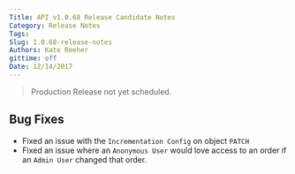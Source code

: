 ```yaml
---
Title: API v1.0.68 Release Candidate Notes
Category: Release Notes
Tags: 
Slug: 1.0.68-release-notes
Authors: Kate Reeher
gittime: off
Date: 12/14/2017
---
```


> Production Release not yet scheduled.

## Bug Fixes

- Fixed an issue with the `Incrementation Config` on object `PATCH`
- Fixed an issue where an `Anonymous User` would love access to an order if an `Admin User` changed that order.



